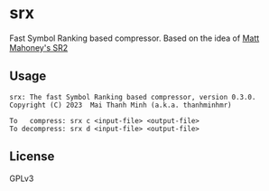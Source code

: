 # srx
Fast Symbol Ranking based compressor. Based on the idea of [Matt Mahoney's SR2](http://mattmahoney.net/dc/#sr2)

## Usage

```
srx: The fast Symbol Ranking based compressor, version 0.3.0.
Copyright (C) 2023  Mai Thanh Minh (a.k.a. thanhminhmr)

To   compress: srx c <input-file> <output-file>
To decompress: srx d <input-file> <output-file>
```

## License

GPLv3
